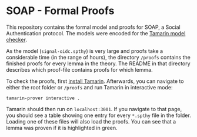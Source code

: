 # SOAP - Formal Proofs

This repository contains the formal model and proofs for SOAP, a Social Authentication protocol.
The models were encoded for the [Tamarin model checker](https://tamarin-prover.github.io/).

As the model (`signal-oidc.spthy`) is very large and proofs take a considerable time (in the range of hours), the directory `/proofs` contains the finished proofs for every lemma in the theory.
The README in that directory describes which proof-file contains proofs for which lemma.

To check the proofs, first [install Tamarin](https://tamarin-prover.github.io/manual/book/002_installation.html).
Afterwards, you can navigate to either the root folder or `/proofs` and run Tamarin in interactive mode:
```
tamarin-prover interactive .
```

Tamarin should then run on `localhost:3001`.
If you navigate to that page, you should see a table showing one entry for every `*.spthy` file in the folder.
Loading one of these files will also load the proofs.
You can see that a lemma was proven if it is highlighted in green.
